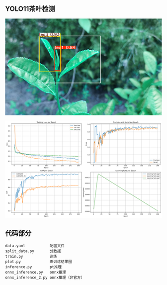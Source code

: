 ## YOLO11茶叶检测

![result-detect](./assets/output_result.jpg)

![result-plot](./assets/training_curves_tea4.png)

## 代码部分
    data.yaml           配置文件
    split_data.py       分数据
    train.py            训练
    plot.py             画训练结果图
    inference.py        pt推理
    onnx_inference.py   onnx推理
    onnx_inference_2.py onnx推理（非官方）


